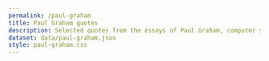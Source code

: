 ```yaml
---
permalink: /paul-graham
title: Paul Graham quotes
description: Selected quotes from the essays of Paul Graham, computer scientist, entrepreneur and venture capitalist at Y&nbsp;Combinator.
dataset: data/paul-graham.json
style: paul-graham.css
---
```

